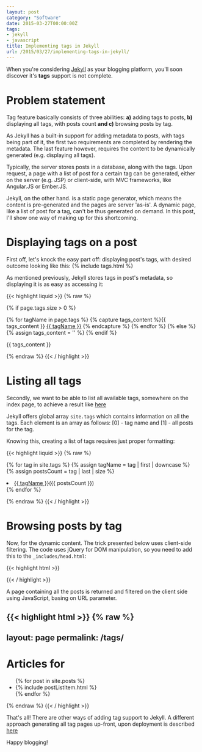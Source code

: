 ```yaml
---
layout: post
category: "Software"
date: 2015-03-27T00:00:00Z
tags:
- jekyll
- javascript
title: Implementing tags in Jekyll
url: /2015/03/27/implementing-tags-in-jekyll/
---
```


When you're considering [Jekyll](http://jekyllrb.com/) as your blogging platform, you'll soon discover it's **tags** support is not complete.

# Problem statement

Tag feature basically consists of three abilities: **a)** adding tags to posts, **b)** displaying all tags, with posts count **and c)** browsing posts by tag.

As Jekyll has a built-in support for adding metadata to posts, with tags being part of it, the first two requirements are completed by rendering the metadata. The last feature however, requires the content to be dynamically generated (e.g. displaying all tags).

Typically, the server stores posts in a database, along with the tags. Upon request, a page with a list of post for a certain tag can be generated, either on the server (e.g. JSP) or client-side, with MVC frameworks, like Angular.JS or Ember.JS.

Jekyll, on the other hand. is a static page generator, which means the content is pre-generated and the pages are server 'as-is'. A dynamic page, like a list of post for a tag, can't be thus generated on demand. In this post, I'll show one way of making up for this shortcoming.

# Displaying tags on a post

<p>First off, let's knock the easy part off: displaying post's tags, with desired outcome looking like this: {% include tags.html %}</p>

As mentioned previously, Jekyll stores tags in post's metadata, so displaying it is as easy as accessing it:

{{< highlight liquid >}}
{% raw %}

{% if page.tags.size > 0 %}

  {% for tagName in page.tags %}
    {% capture tags_content %}{{ tags_content }}
    <a href='/tags?tagName={{ tagName }}'><i class='glyphicon glyphicon-tag'></i>{{ tagName }}</a>
    {% endcapture %}
  {% endfor %}
{% else %}
  {% assign tags_content = '' %}
{% endif %}

{{ tags_content }}

{% endraw %}
{{< / highlight >}}


# Listing all tags

Secondly, we want to be able to list all available tags, somewhere on the index page, to
achieve a result like [here](/)

Jekyll offers global array `site.tags` which contains information on all the tags. Each
element is an array as follows: [0] - tag name and [1] - all posts for the tag.

Knowing this, creating a list of tags requires just proper formatting:

{{< highlight liquid >}}
{% raw %}

{% for tag in site.tags %}
  {% assign tagName = tag | first | downcase %}
  {% assign postsCount = tag | last | size %}
  <li><a href='/tags?tagName={{ tagName }}'><i class='glyphicon glyphicon-tag'></i>{{ tagName }}</a>({{ postsCount }})</li>
{% endfor %}

{% endraw %}
{{< / highlight >}}


# Browsing posts by tag

Now, for the dynamic content. The trick presented below uses client-side filtering. The code uses jQuery for DOM manipulation, so you need to add this to the `_includes/head.html`:

{{< highlight html >}}
<script src="//code.jquery.com/jquery-1.11.2.min.js"></script>
{{< / highlight >}}

A page containing all the posts is returned and filtered on the client side using
JavaScript, basing on URL parameter.

{{< highlight html >}}
{% raw %}
---
layout: page
permalink: /tags/
---

<h1>Articles for <i class='glyphicon glyphicon-tag'></i> <span id='tagName'></span></h1>
<ul class="post-list">
  {% for post in site.posts %}
    <li class='post hidden {{ post.tags | join: " " }}'>
      {% include postListItem.html %}
    </li>
  {% endfor %}
</ul>

<script>
function getParameterByName(name) {
    name = name.replace(/[\[]/, "\\[").replace(/[\]]/, "\\]");
    var regex = new RegExp("[\\?&]" + name + "=([^&#]*)"),
        results = regex.exec(location.search);
    return results === null ? "" : decodeURIComponent(results[1].replace(/\+/g, " "));
}

var tagName = getParameterByName("tagName");

$('.'+tagName).removeClass('hidden');
$('#tagName').text(tagName);
</script>

{% endraw %}
{{< / highlight >}}

That's all! There are other ways of adding tag support to Jekyll. A different approach generating all tag pages up-front, upon deployment is described [here](http://charliepark.org/tags-in-jekyll/)

Happy blogging!
